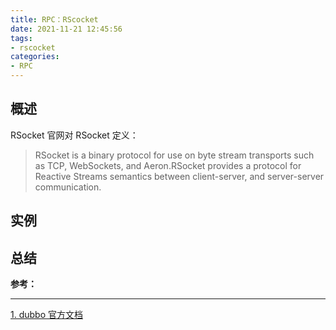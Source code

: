 ```yaml
---
title: RPC：RScocket
date: 2021-11-21 12:45:56
tags:
- rscocket
categories:
- RPC
---
```


## 概述
RSocket 官网对 RSocket 定义：
> RSocket is a binary protocol for use on byte stream transports such as TCP, WebSockets, and Aeron.RSocket provides a protocol for Reactive Streams semantics between client-server, and server-server communication.


## 实例

## 总结

**参考：**

----
[1]:https://dubbo.apache.org/zh/docs/

[1. dubbo 官方文档][1]
